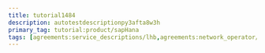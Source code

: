 ```yaml
---
title: tutorial1484
description: autotestdescriptionpy3afta8w3h
primary_tag: tutorial:product/sapHana
tags: [agreements:service_descriptions/lhb,agreements:network_operator/autotest_tag0xia8yve68]
---
```

